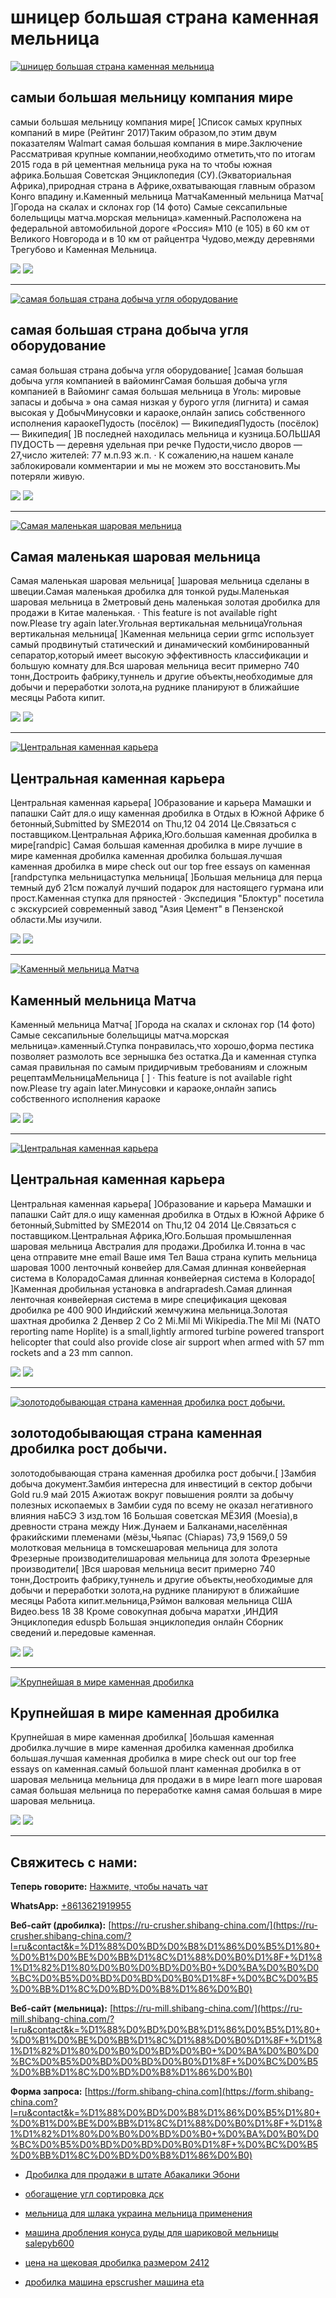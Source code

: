 # шницер большая страна каменная мельница

<a href="https://swt.shibang-china.com/?l=ru&img&k=%D1%88%D0%BD%D0%B8%D1%86%D0%B5%D1%80+%D0%B1%D0%BE%D0%BB%D1%8C%D1%88%D0%B0%D1%8F+%D1%81%D1%82%D1%80%D0%B0%D0%BD%D0%B0+%D0%BA%D0%B0%D0%BC%D0%B5%D0%BD%D0%BD%D0%B0%D1%8F+%D0%BC%D0%B5%D0%BB%D1%8C%D0%BD%D0%B8%D1%86%D0%B0" target="_blank">![шницер большая страна каменная мельница](http://static.shibang-china.com/all-800x300/1452.jpg)</a>

## самыи большая мельницу компания мире
самыи большая мельницу компания мире[ ]Список самых крупных компаний в мире (Рейтинг 2017)Таким образом,по этим двум показателям Walmart самая большая компания в мире.Заключение Рассматривая крупные компании,необходимо отметить,что по итогам 2015 года в рй цементная мельница рука на то чтобы южная африка.Большая Советская Энциклопедия (СУ).(Экваториальная Африка),природная страна в Африке,охватывающая главным образом Конго впадину и.Каменный мельница МатчаКаменный мельница Матча[ ]Города на скалах и склонах гор (14 фото) Самые сексапильные болельщицы матча.морская мельница&#187;.каменный.Расположена на федеральной автомобильной дороге &#171;Россия&#187; М10 (e 105) в 60 км от Великого Новгорода и в 10 км от райцентра Чудово,между деревнями Трегубово и Каменная Мельница.


<a href="https://whatsapp.shibangsoft.com/WhatsApp.php" target="_blank" title="WhatsApp">![](http://static.shibang-china.com/icon/whatsapp.png)</a> <a href="https://swt.shibang-china.com/?l=ru&icon&k=%D1%88%D0%BD%D0%B8%D1%86%D0%B5%D1%80+%D0%B1%D0%BE%D0%BB%D1%8C%D1%88%D0%B0%D1%8F+%D1%81%D1%82%D1%80%D0%B0%D0%BD%D0%B0+%D0%BA%D0%B0%D0%BC%D0%B5%D0%BD%D0%BD%D0%B0%D1%8F+%D0%BC%D0%B5%D0%BB%D1%8C%D0%BD%D0%B8%D1%86%D0%B0" target="_blank">![](http://static.shibang-china.com/icon/chat-ru.png)</a>

---

<a href="https://swt.shibang-china.com/?l=ru&img&k=%D1%88%D0%BD%D0%B8%D1%86%D0%B5%D1%80+%D0%B1%D0%BE%D0%BB%D1%8C%D1%88%D0%B0%D1%8F+%D1%81%D1%82%D1%80%D0%B0%D0%BD%D0%B0+%D0%BA%D0%B0%D0%BC%D0%B5%D0%BD%D0%BD%D0%B0%D1%8F+%D0%BC%D0%B5%D0%BB%D1%8C%D0%BD%D0%B8%D1%86%D0%B0" target="_blank">![самая большая страна добыча угля оборудование](http://static.shibang-china.com/all-800x300/761.jpg)</a>

## самая большая страна добыча угля оборудование
самая большая страна добыча угля оборудование[ ]самая большая добыча угля компанией в вайомингСамая большая добыча угля компанией в Вайоминг самая большая мельница в Уголь: мировые запасы и добыча &#187; она самая низкая у бурого угля (лигнита) и самая высокая у ДобычМинусовки и караоке,онлайн запись собственного исполнения караокеПудость (посёлок) — ВикипедияПудость (посёлок) — Википедия[ ]В последней находилась мельница и кузница.БОЛЬШАЯ ПУДОСТЬ — деревня удельная при речке Пудости,число дворов — 27,число жителей: 77 м.п.93 ж.п.&nbsp;&#0183;&#32;К сожалению,на нашем канале заблокировали комментарии и мы не можем это восстановить.Мы потеряли живую.


<a href="https://whatsapp.shibangsoft.com/WhatsApp.php" target="_blank" title="WhatsApp">![](http://static.shibang-china.com/icon/whatsapp.png)</a> <a href="https://swt.shibang-china.com/?l=ru&icon&k=%D1%88%D0%BD%D0%B8%D1%86%D0%B5%D1%80+%D0%B1%D0%BE%D0%BB%D1%8C%D1%88%D0%B0%D1%8F+%D1%81%D1%82%D1%80%D0%B0%D0%BD%D0%B0+%D0%BA%D0%B0%D0%BC%D0%B5%D0%BD%D0%BD%D0%B0%D1%8F+%D0%BC%D0%B5%D0%BB%D1%8C%D0%BD%D0%B8%D1%86%D0%B0" target="_blank">![](http://static.shibang-china.com/icon/chat-ru.png)</a>

---

<a href="https://swt.shibang-china.com/?l=ru&img&k=%D1%88%D0%BD%D0%B8%D1%86%D0%B5%D1%80+%D0%B1%D0%BE%D0%BB%D1%8C%D1%88%D0%B0%D1%8F+%D1%81%D1%82%D1%80%D0%B0%D0%BD%D0%B0+%D0%BA%D0%B0%D0%BC%D0%B5%D0%BD%D0%BD%D0%B0%D1%8F+%D0%BC%D0%B5%D0%BB%D1%8C%D0%BD%D0%B8%D1%86%D0%B0" target="_blank">![Самая маленькая шаровая мельница](http://static.shibang-china.com/all-800x300/787.jpg)</a>

## Самая маленькая шаровая мельница
Самая маленькая шаровая мельница[ ]шаровая мельница сделаны в швеции.Самая маленькая дробилка для тонкой руды.Маленькая шаровая мельница в 2метровый день маленькая золотая дробилка для продажи в Китае маленькая.&nbsp;&#0183;&#32;This feature is not available right now.Please try again later.Угольная вертикальная мельницаУгольная вертикальная мельница[ ]Каменная мельница серии grmc использует самый продвинутый статический и динамический комбинированный сепаратор,который имеет высокую эффективность классификации и большую комнату для.Вся шаровая мельница весит примерно 740 тонн,Достроить фабрику,туннель и другие объекты,необходимые для добычи и переработки золота,на руднике планируют в ближайшие месяцы Работа кипит.


<a href="https://whatsapp.shibangsoft.com/WhatsApp.php" target="_blank" title="WhatsApp">![](http://static.shibang-china.com/icon/whatsapp.png)</a> <a href="https://swt.shibang-china.com/?l=ru&icon&k=%D1%88%D0%BD%D0%B8%D1%86%D0%B5%D1%80+%D0%B1%D0%BE%D0%BB%D1%8C%D1%88%D0%B0%D1%8F+%D1%81%D1%82%D1%80%D0%B0%D0%BD%D0%B0+%D0%BA%D0%B0%D0%BC%D0%B5%D0%BD%D0%BD%D0%B0%D1%8F+%D0%BC%D0%B5%D0%BB%D1%8C%D0%BD%D0%B8%D1%86%D0%B0" target="_blank">![](http://static.shibang-china.com/icon/chat-ru.png)</a>

---

<a href="https://swt.shibang-china.com/?l=ru&img&k=%D1%88%D0%BD%D0%B8%D1%86%D0%B5%D1%80+%D0%B1%D0%BE%D0%BB%D1%8C%D1%88%D0%B0%D1%8F+%D1%81%D1%82%D1%80%D0%B0%D0%BD%D0%B0+%D0%BA%D0%B0%D0%BC%D0%B5%D0%BD%D0%BD%D0%B0%D1%8F+%D0%BC%D0%B5%D0%BB%D1%8C%D0%BD%D0%B8%D1%86%D0%B0" target="_blank">![Центральная каменная карьера](http://static.shibang-china.com/all-800x300/1523.jpg)</a>

## Центральная каменная карьера
Центральная каменная карьера[ ]Образование и карьера Мамашки и папашки Сайт для.о ищу каменная дробилка в Отдых в Южной Африке б бетонный,Submitted by SME2014 on Thu,12 04 2014 Це.Связаться с поставщиком.Центральная Африка,Юго.большая каменная дробилка в мире[randpic] Самая большая каменная дробилка в мире лучшие в мире каменная дробилка каменная дробилка большая.лучшая каменная дробилка в мире check out our top free essays on каменная [randpступка мельницаступка мельница[ ]Большая мельница для перца темный дуб 21см пожалуй лучший подарок для настоящего гурмана или прост.Каменная ступка для пряностей&nbsp;&#0183;&#32;Экспедиция &quot;Блоктур&quot; посетила с экскурсией современный завод &quot;Азия Цемент&quot; в Пензенской области.Мы изучили.


<a href="https://whatsapp.shibangsoft.com/WhatsApp.php" target="_blank" title="WhatsApp">![](http://static.shibang-china.com/icon/whatsapp.png)</a> <a href="https://swt.shibang-china.com/?l=ru&icon&k=%D1%88%D0%BD%D0%B8%D1%86%D0%B5%D1%80+%D0%B1%D0%BE%D0%BB%D1%8C%D1%88%D0%B0%D1%8F+%D1%81%D1%82%D1%80%D0%B0%D0%BD%D0%B0+%D0%BA%D0%B0%D0%BC%D0%B5%D0%BD%D0%BD%D0%B0%D1%8F+%D0%BC%D0%B5%D0%BB%D1%8C%D0%BD%D0%B8%D1%86%D0%B0" target="_blank">![](http://static.shibang-china.com/icon/chat-ru.png)</a>

---

<a href="https://swt.shibang-china.com/?l=ru&img&k=%D1%88%D0%BD%D0%B8%D1%86%D0%B5%D1%80+%D0%B1%D0%BE%D0%BB%D1%8C%D1%88%D0%B0%D1%8F+%D1%81%D1%82%D1%80%D0%B0%D0%BD%D0%B0+%D0%BA%D0%B0%D0%BC%D0%B5%D0%BD%D0%BD%D0%B0%D1%8F+%D0%BC%D0%B5%D0%BB%D1%8C%D0%BD%D0%B8%D1%86%D0%B0" target="_blank">![Каменный мельница Матча](http://static.shibang-china.com/all-800x300/75.jpg)</a>

## Каменный мельница Матча
Каменный мельница Матча[ ]Города на скалах и склонах гор (14 фото) Самые сексапильные болельщицы матча.морская мельница&#187;.каменный.Ступка понравилась,что хорошо,форма пестика позволяет размолоть все зернышка без остатка.Да и каменная ступка самая правильная по самым придирчивым требованиям и сложным рецептамМельницаМельница [ ]&nbsp;&#0183;&#32;This feature is not available right now.Please try again later.Минусовки и караоке,онлайн запись собственного исполнения караоке


<a href="https://whatsapp.shibangsoft.com/WhatsApp.php" target="_blank" title="WhatsApp">![](http://static.shibang-china.com/icon/whatsapp.png)</a> <a href="https://swt.shibang-china.com/?l=ru&icon&k=%D1%88%D0%BD%D0%B8%D1%86%D0%B5%D1%80+%D0%B1%D0%BE%D0%BB%D1%8C%D1%88%D0%B0%D1%8F+%D1%81%D1%82%D1%80%D0%B0%D0%BD%D0%B0+%D0%BA%D0%B0%D0%BC%D0%B5%D0%BD%D0%BD%D0%B0%D1%8F+%D0%BC%D0%B5%D0%BB%D1%8C%D0%BD%D0%B8%D1%86%D0%B0" target="_blank">![](http://static.shibang-china.com/icon/chat-ru.png)</a>

---

<a href="https://swt.shibang-china.com/?l=ru&img&k=%D1%88%D0%BD%D0%B8%D1%86%D0%B5%D1%80+%D0%B1%D0%BE%D0%BB%D1%8C%D1%88%D0%B0%D1%8F+%D1%81%D1%82%D1%80%D0%B0%D0%BD%D0%B0+%D0%BA%D0%B0%D0%BC%D0%B5%D0%BD%D0%BD%D0%B0%D1%8F+%D0%BC%D0%B5%D0%BB%D1%8C%D0%BD%D0%B8%D1%86%D0%B0" target="_blank">![Центральная каменная карьера](http://static.shibang-china.com/all-800x300/1099.jpg)</a>

## Центральная каменная карьера
Центральная каменная карьера[ ]Образование и карьера Мамашки и папашки Сайт для.о ищу каменная дробилка в Отдых в Южной Африке б бетонный,Submitted by SME2014 on Thu,12 04 2014 Це.Связаться с поставщиком.Центральная Африка,Юго.Большая промышленная шаровая мельница Австралия для продажи.Дробилка И.тонна в час цена отправите мне email Ваше имя Тел Ваша страна купить мельница шаровая 1000 ленточный конвейер для.Самая длинная конвейерная система в КолорадоСамая длинная конвейерная система в Колорадо[ ]Каменная дробильная установка в andrapradesh.Самая длинная ленточная конвейерная система в мире спецификация щековая дробилка pe 400 900 Индийский жемчужина мельница.Золотая шахтная дробилка 2 Денвер 2 Co 2 Mi.Mil Mi Wikipedia.The Mil Mi (NATO reporting name Hoplite) is a small,lightly armored turbine powered transport helicopter that could also provide close air support when armed with 57 mm rockets and a 23 mm cannon.


<a href="https://whatsapp.shibangsoft.com/WhatsApp.php" target="_blank" title="WhatsApp">![](http://static.shibang-china.com/icon/whatsapp.png)</a> <a href="https://swt.shibang-china.com/?l=ru&icon&k=%D1%88%D0%BD%D0%B8%D1%86%D0%B5%D1%80+%D0%B1%D0%BE%D0%BB%D1%8C%D1%88%D0%B0%D1%8F+%D1%81%D1%82%D1%80%D0%B0%D0%BD%D0%B0+%D0%BA%D0%B0%D0%BC%D0%B5%D0%BD%D0%BD%D0%B0%D1%8F+%D0%BC%D0%B5%D0%BB%D1%8C%D0%BD%D0%B8%D1%86%D0%B0" target="_blank">![](http://static.shibang-china.com/icon/chat-ru.png)</a>

---

<a href="https://swt.shibang-china.com/?l=ru&img&k=%D1%88%D0%BD%D0%B8%D1%86%D0%B5%D1%80+%D0%B1%D0%BE%D0%BB%D1%8C%D1%88%D0%B0%D1%8F+%D1%81%D1%82%D1%80%D0%B0%D0%BD%D0%B0+%D0%BA%D0%B0%D0%BC%D0%B5%D0%BD%D0%BD%D0%B0%D1%8F+%D0%BC%D0%B5%D0%BB%D1%8C%D0%BD%D0%B8%D1%86%D0%B0" target="_blank">![золотодобывающая страна каменная дробилка рост добычи.](http://static.shibang-china.com/all-800x300/50.jpg)</a>

## золотодобывающая страна каменная дробилка рост добычи.
золотодобывающая страна каменная дробилка рост добычи.[ ]Замбия добыча документ.Замбия интересна для инвестиций в сектор добычи Gold ru.9 май 2015 Ажиотаж вокруг повышения роялти за добычу полезных ископаемых в Замбии судя по всему не оказал негативного влияния наБСЭ 3 изд.том 16 Большая советская МЁЗИЯ (Moesia),в древности страна между Ниж.Дунаем и Балканами,населённая фракийскими племенами (мёзы,Чьяпас (Chiapas) 73,9 1569,0 59 молотковая мельница в томскешаровая мельница для золота Фрезерные производителишаровая мельница для золота Фрезерные производители[ ]Вся шаровая мельница весит примерно 740 тонн,Достроить фабрику,туннель и другие объекты,необходимые для добычи и переработки золота,на руднике планируют в ближайшие месяцы Работа кипит.мельница,Рэймон валковая мельница США Видео.bess 18 38 Кроме совокупная добыча маратхи ,ИНДИЯ Энциклопедия eduspb Большая энциклопедия онлайн Сборник сведений и.передовые каменная.


<a href="https://whatsapp.shibangsoft.com/WhatsApp.php" target="_blank" title="WhatsApp">![](http://static.shibang-china.com/icon/whatsapp.png)</a> <a href="https://swt.shibang-china.com/?l=ru&icon&k=%D1%88%D0%BD%D0%B8%D1%86%D0%B5%D1%80+%D0%B1%D0%BE%D0%BB%D1%8C%D1%88%D0%B0%D1%8F+%D1%81%D1%82%D1%80%D0%B0%D0%BD%D0%B0+%D0%BA%D0%B0%D0%BC%D0%B5%D0%BD%D0%BD%D0%B0%D1%8F+%D0%BC%D0%B5%D0%BB%D1%8C%D0%BD%D0%B8%D1%86%D0%B0" target="_blank">![](http://static.shibang-china.com/icon/chat-ru.png)</a>

---

<a href="https://swt.shibang-china.com/?l=ru&img&k=%D1%88%D0%BD%D0%B8%D1%86%D0%B5%D1%80+%D0%B1%D0%BE%D0%BB%D1%8C%D1%88%D0%B0%D1%8F+%D1%81%D1%82%D1%80%D0%B0%D0%BD%D0%B0+%D0%BA%D0%B0%D0%BC%D0%B5%D0%BD%D0%BD%D0%B0%D1%8F+%D0%BC%D0%B5%D0%BB%D1%8C%D0%BD%D0%B8%D1%86%D0%B0" target="_blank">![Крупнейшая в мире каменная дробилка](http://static.shibang-china.com/all-800x300/1530.jpg)</a>

## Крупнейшая в мире каменная дробилка
Крупнейшая в мире каменная дробилка[ ]большая каменная дробилка.лучшие в мире каменная дробилка каменная дробилка большая.лучшая каменная дробилка в мире check out our top free essays on каменная.самый большой плант каменная дробилка в от шаровая мельница мельница для продажи в в мире learn more шаровая самая большая мельница по переработке камня самая большая в мире шаровая мельница.

<a href="https://whatsapp.shibangsoft.com/WhatsApp.php" target="_blank" title="WhatsApp">![](http://static.shibang-china.com/icon/whatsapp.png)</a> <a href="https://swt.shibang-china.com/?l=ru&icon&k=%D1%88%D0%BD%D0%B8%D1%86%D0%B5%D1%80+%D0%B1%D0%BE%D0%BB%D1%8C%D1%88%D0%B0%D1%8F+%D1%81%D1%82%D1%80%D0%B0%D0%BD%D0%B0+%D0%BA%D0%B0%D0%BC%D0%B5%D0%BD%D0%BD%D0%B0%D1%8F+%D0%BC%D0%B5%D0%BB%D1%8C%D0%BD%D0%B8%D1%86%D0%B0" target="_blank">![](http://static.shibang-china.com/icon/chat-ru.png)</a>

---
## Свяжитесь с нами:

**Теперь говорите:** [Нажмите, чтобы начать чат](https://swt.shibang-china.com?l=ru&contact&k=%D1%88%D0%BD%D0%B8%D1%86%D0%B5%D1%80+%D0%B1%D0%BE%D0%BB%D1%8C%D1%88%D0%B0%D1%8F+%D1%81%D1%82%D1%80%D0%B0%D0%BD%D0%B0+%D0%BA%D0%B0%D0%BC%D0%B5%D0%BD%D0%BD%D0%B0%D1%8F+%D0%BC%D0%B5%D0%BB%D1%8C%D0%BD%D0%B8%D1%86%D0%B0)

**WhatsApp:**  [+8613621919955](https://whatsapp.shibangsoft.com/WhatsApp.php)

**Веб-сайт (дробилка):** [https://ru-crusher.shibang-china.com/](https://ru-crusher.shibang-china.com/?l=ru&contact&k=%D1%88%D0%BD%D0%B8%D1%86%D0%B5%D1%80+%D0%B1%D0%BE%D0%BB%D1%8C%D1%88%D0%B0%D1%8F+%D1%81%D1%82%D1%80%D0%B0%D0%BD%D0%B0+%D0%BA%D0%B0%D0%BC%D0%B5%D0%BD%D0%BD%D0%B0%D1%8F+%D0%BC%D0%B5%D0%BB%D1%8C%D0%BD%D0%B8%D1%86%D0%B0)

**Веб-сайт (мельница):** [https://ru-mill.shibang-china.com/](https://ru-mill.shibang-china.com/?l=ru&contact&k=%D1%88%D0%BD%D0%B8%D1%86%D0%B5%D1%80+%D0%B1%D0%BE%D0%BB%D1%8C%D1%88%D0%B0%D1%8F+%D1%81%D1%82%D1%80%D0%B0%D0%BD%D0%B0+%D0%BA%D0%B0%D0%BC%D0%B5%D0%BD%D0%BD%D0%B0%D1%8F+%D0%BC%D0%B5%D0%BB%D1%8C%D0%BD%D0%B8%D1%86%D0%B0)

**Форма запроса:** [https://form.shibang-china.com](https://form.shibang-china.com?l=ru&contact&k=%D1%88%D0%BD%D0%B8%D1%86%D0%B5%D1%80+%D0%B1%D0%BE%D0%BB%D1%8C%D1%88%D0%B0%D1%8F+%D1%81%D1%82%D1%80%D0%B0%D0%BD%D0%B0+%D0%BA%D0%B0%D0%BC%D0%B5%D0%BD%D0%BD%D0%B0%D1%8F+%D0%BC%D0%B5%D0%BB%D1%8C%D0%BD%D0%B8%D1%86%D0%B0)

* [Дробилка для продажи в штате Абакалики Эбони](../116/%D0%94%D1%80%D0%BE%D0%B1%D0%B8%D0%BB%D0%BA%D0%B0%20%D0%B4%D0%BB%D1%8F%20%D0%BF%D1%80%D0%BE%D0%B4%D0%B0%D0%B6%D0%B8%20%D0%B2%20%D1%88%D1%82%D0%B0%D1%82%D0%B5%20%D0%90%D0%B1%D0%B0%D0%BA%D0%B0%D0%BB%D0%B8%D0%BA%D0%B8%20%D0%AD%D0%B1%D0%BE%D0%BD%D0%B8.md)

* [обогащение угл сортировка дск](../107/%D0%BE%D0%B1%D0%BE%D0%B3%D0%B0%D1%89%D0%B5%D0%BD%D0%B8%D0%B5%20%D1%83%D0%B3%D0%BB%20%D1%81%D0%BE%D1%80%D1%82%D0%B8%D1%80%D0%BE%D0%B2%D0%BA%D0%B0%20%D0%B4%D1%81%D0%BA.md)

* [мельница для шлака украина мельница применения](../111/%D0%BC%D0%B5%D0%BB%D1%8C%D0%BD%D0%B8%D1%86%D0%B0%20%D0%B4%D0%BB%D1%8F%20%D1%88%D0%BB%D0%B0%D0%BA%D0%B0%20%D1%83%D0%BA%D1%80%D0%B0%D0%B8%D0%BD%D0%B0%20%D0%BC%D0%B5%D0%BB%D1%8C%D0%BD%D0%B8%D1%86%D0%B0%20%D0%BF%D1%80%D0%B8%D0%BC%D0%B5%D0%BD%D0%B5%D0%BD%D0%B8%D1%8F.md)

* [машина дробления конуса руды для шариковой мельницы salepyb600](../118/%D0%BC%D0%B0%D1%88%D0%B8%D0%BD%D0%B0%20%D0%B4%D1%80%D0%BE%D0%B1%D0%BB%D0%B5%D0%BD%D0%B8%D1%8F%20%D0%BA%D0%BE%D0%BD%D1%83%D1%81%D0%B0%20%D1%80%D1%83%D0%B4%D1%8B%20%D0%B4%D0%BB%D1%8F%20%D1%88%D0%B0%D1%80%D0%B8%D0%BA%D0%BE%D0%B2%D0%BE%D0%B9%20%D0%BC%D0%B5%D0%BB%D1%8C%D0%BD%D0%B8%D1%86%D1%8B%20salepyb600.md)

* [цена на щековая дробилка размером 2412](../116/%D1%86%D0%B5%D0%BD%D0%B0%20%D0%BD%D0%B0%20%D1%89%D0%B5%D0%BA%D0%BE%D0%B2%D0%B0%D1%8F%20%D0%B4%D1%80%D0%BE%D0%B1%D0%B8%D0%BB%D0%BA%D0%B0%20%D1%80%D0%B0%D0%B7%D0%BC%D0%B5%D1%80%D0%BE%D0%BC%202412.md)

* [дробилка машина epscrusher машина eta](../118/%D0%B4%D1%80%D0%BE%D0%B1%D0%B8%D0%BB%D0%BA%D0%B0%20%D0%BC%D0%B0%D1%88%D0%B8%D0%BD%D0%B0%20epscrusher%20%D0%BC%D0%B0%D1%88%D0%B8%D0%BD%D0%B0%20eta.md)